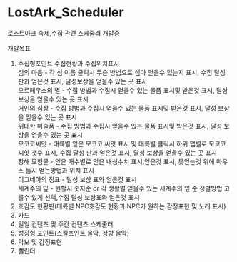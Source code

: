 # LostArk_Scheduler

로스트아크 숙제,수집 관련 스케줄러 개발중


개발목표
1. 수집형포인트 수집현황과 수집위치표시
<br> 섬의 마음 - 각 섬 이름 클릭시 무슨 방법으로 섬마 얻을수 있는지 표시, 수집 달성 판과 얻은것 표시, 달성보상을 얻을수 있는 곳 표시
<br> 오르페우스의 별 - 수집 방법과 수집시 얻을수 있는 물품 표시및 받은것 표시, 달성 보상을 얻을수 있는 곳 표시
<br> 거인의 심장 - 수집 방법과 수집시 얻을수 있는 물품 표시및 받은것 표시, 달성 보상을 얻을수 있는 곳 표시
<br> 위대한 미술품 - 수집 방법과 수집시 얻을수 있는 물품 표시및 받은것 표시, 달성 보상을 얻을수 있는 곳 표시
<br> 모코코씨앗 - 대륙별 얻은 모코코 씨앗 표시 및 대륙별 클릭시 하위 맵별로 모코코 씨앗 갯수 표시, 수집 달성 판과 얻은것 표시, 달성 보상을 얻을수 있는 곳 표시
<br> 항해 모험물 - 얻은 개수별로 얻은 내성수치 표시,얻은것 표시, 못얻는것 위에 마우스 둘시 얻는방법과 위치 표시
<br> 이그네아의 징표 - 달성 보상 표와 얻은것 표시
<br> 세계수의 잎 - 원할시 숫자순 or 각 생활별 얻을수 있는 세계수의 잎 순 정렬방법 고를수 있게 선택,수집 달성 보상표와 얻은것 표시
2. 호감도 현황판(대륙별 NPC호감도 현황과 NPC가 원하는 감정표현 및 노래 표시)
3. 카드
4. 일일 컨텐츠 및 주간 컨텐츠 스케줄러
5. 성장형 포인트(스킬포인트 물약, 성향 물약)
6. 악보 및 감정표현
7. 캘린더


